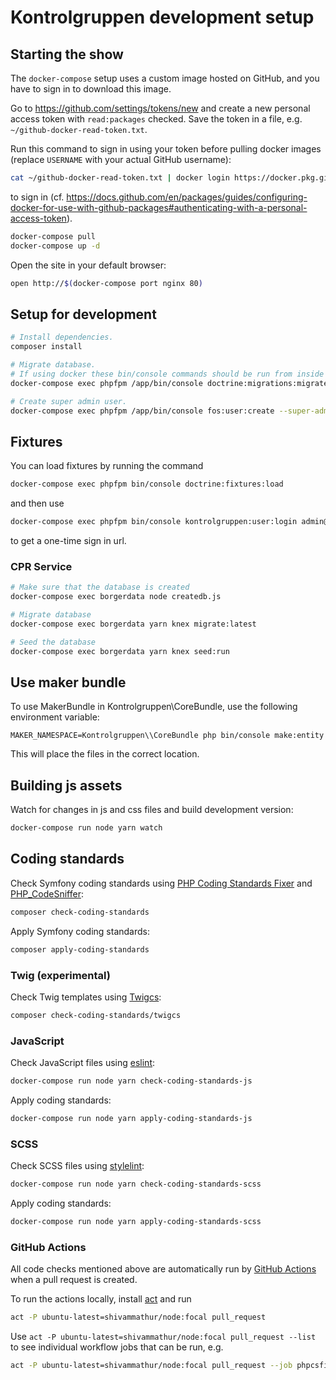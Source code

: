 # Kontrolgruppen development setup

## Starting the show

The `docker-compose` setup uses a custom image hosted on GitHub, and you have to
sign in to download this image.

Go to <https://github.com/settings/tokens/new> and create a new personal access
token with `read:packages` checked. Save the token in a file, e.g.
`~/github-docker-read-token.txt`.

Run this command to sign in using your token before pulling docker images
(replace `USERNAME` with your actual GitHub username):

```sh
cat ~/github-docker-read-token.txt | docker login https://docker.pkg.github.com -u USERNAME --password-stdin
```

to sign in (cf.
<https://docs.github.com/en/packages/guides/configuring-docker-for-use-with-github-packages#authenticating-with-a-personal-access-token>).

```sh
docker-compose pull
docker-compose up -d
```

Open the site in your default browser:

```sh
open http://$(docker-compose port nginx 80)
```

## Setup for development

```sh
# Install dependencies.
composer install

# Migrate database.
# If using docker these bin/console commands should be run from inside the phpfpm container.
docker-compose exec phpfpm /app/bin/console doctrine:migrations:migrate

# Create super admin user.
docker-compose exec phpfpm /app/bin/console fos:user:create --super-admin
```

## Fixtures

You can load fixtures by running the command

```sh
docker-compose exec phpfpm bin/console doctrine:fixtures:load
```

and then use

```sh
docker-compose exec phpfpm bin/console kontrolgruppen:user:login admin@example.com
```

to get a one-time sign in url.

### CPR Service
```sh
# Make sure that the database is created
docker-compose exec borgerdata node createdb.js

# Migrate database
docker-compose exec borgerdata yarn knex migrate:latest

# Seed the database
docker-compose exec borgerdata yarn knex seed:run
```


## Use maker bundle

To use MakerBundle in Kontrolgruppen\CoreBundle, use the following environment variable:

```
MAKER_NAMESPACE=Kontrolgruppen\\CoreBundle php bin/console make:entity
```

This will place the files in the correct location.

## Building js assets

Watch for changes in js and css files and build development version:

```sh
docker-compose run node yarn watch
```

## Coding standards

Check Symfony coding standards using [PHP Coding Standards
Fixer](https://github.com/FriendsOfPHP/PHP-CS-Fixer) and
[PHP_CodeSniffer](https://github.com/squizlabs/PHP_CodeSniffer):

```sh
composer check-coding-standards
```

Apply Symfony coding standards:

```sh
composer apply-coding-standards
```

### Twig (experimental)

Check Twig templates using [Twigcs](https://github.com/allocine/twigcs):

```sh
composer check-coding-standards/twigcs
```

### JavaScript

Check JavaScript files using [eslint](https://eslint.org/):

```sh
docker-compose run node yarn check-coding-standards-js
```

Apply coding standards:

```sh
docker-compose run node yarn apply-coding-standards-js
```

### SCSS

Check SCSS files using [stylelint](https://stylelint.io/):

```sh
docker-compose run node yarn check-coding-standards-scss
```

Apply coding standards:

```sh
docker-compose run node yarn apply-coding-standards-scss
```

### GitHub Actions

All code checks mentioned above are automatically run by [GitHub
Actions](https://github.com/features/actions) when a pull request is created.

To run the actions locally, install [act](https://github.com/nektos/act) and run

```sh
act -P ubuntu-latest=shivammathur/node:focal pull_request
```

Use `act -P ubuntu-latest=shivammathur/node:focal pull_request --list` to see
individual workflow jobs that can be run, e.g.

```sh
act -P ubuntu-latest=shivammathur/node:focal pull_request --job phpcsfixer
```
